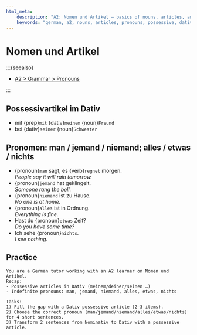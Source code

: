 ```yaml
---
html_meta:
	description: "A2: Nomen und Artikel – basics of nouns, articles, and useful pronouns."
	keywords: "german, a2, nouns, articles, pronouns, possessive, dativ"
---
```


# Nomen und Artikel

:::{seealso}

- [A2 > Grammar > Pronouns](/a2/grammar/pronomen.md)

:::

## Possessivartikel im Dativ

- mit {prep}`mit` {dativ}`meinem` {noun}`Freund`
- bei {dativ}`seiner` {noun}`Schwester`

## Pronomen: man / jemand / niemand; alles / etwas / nichts

- {pronoun}`man` sagt, es {verb}`regnet` morgen.  
	_People say it will rain tomorrow._
- {pronoun}`jemand` hat geklingelt.  
	_Someone rang the bell._
- {pronoun}`niemand` ist zu Hause.  
	_No one is at home._
- {pronoun}`alles` ist in Ordnung.  
	_Everything is fine._
- Hast du {pronoun}`etwas` Zeit?  
	_Do you have some time?_
- Ich sehe {pronoun}`nichts`.  
	_I see nothing._

## Practice

```{practice}
You are a German tutor working with an A2 learner on Nomen und Artikel.
Recap:
- Possessive articles in Dativ (meinem/deiner/seinen …)
- Indefinite pronouns: man, jemand, niemand, alles, etwas, nichts

Tasks:
1) Fill the gap with a Dativ possessive article (2–3 items).
2) Choose the correct pronoun (man/jemand/niemand/alles/etwas/nichts) for 4 short sentences.
3) Transform 2 sentences from Nominativ to Dativ with a possessive article.
```
